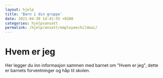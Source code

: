 ```yaml
---
layout: hjelp
title: 'Barn i din gruppe'
date: 2021-04-30 14:41:55 +0200
categories: hjelpsansatt
permalink: /hjelp/ansatt/employeechildwai/
---
```


# Hvem er jeg

Her legger du inn informasjon sammen med barnet om "Hvem er jeg", dette er barnets forventninger og håp til skolen.